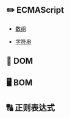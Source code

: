 ## :pencil2: ECMAScript

- [数组](https://github.com/huqiyao/StudyNotes/blob/master/ECMAScript/%E6%95%B0%E7%BB%84/index.md)

- [字符串](https://github.com/huqiyao/StudyNotes/blob/master/ECMAScript/%E6%95%B0%E7%BB%84/index.md)

##  :book: DOM



##  :desktop_computer:​ BOM


## :capital_abcd:​ 正则表达式
